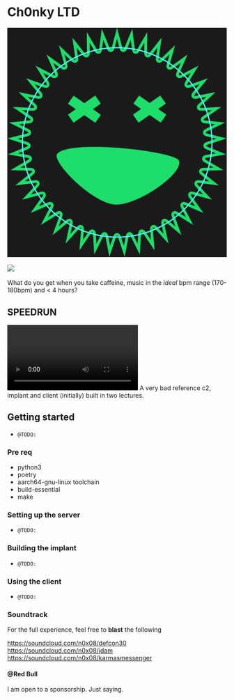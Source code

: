# Ch0nky LTD


![](./img/green_logo.png)

![](./img/green.gif)


What do you get when you take caffeine, music in the *ideal* bpm range (170-180bpm) and < 4 hours? 
## SPEEDRUN
![](./img/sanic-the-hedgehob.mp4)
A  very bad reference  c2, implant and client (initially) built in two lectures. 



## Getting started
- `@TODO:`

### Pre req
- python3
- poetry
- aarch64-gnu-linux toolchain 
- build-essential 
- make


### Setting up the server
- `@TODO:`

### Building the implant 
- `@TODO:`

### Using the client 
- `@TODO:`


### Soundtrack 
For the full experience, feel free to **blast** the following

https://soundcloud.com/n0x08/defcon30
https://soundcloud.com/n0x08/jdam
https://soundcloud.com/n0x08/karmasmessenger



#### @Red Bull 
I am open to a sponsorship. Just saying. 


